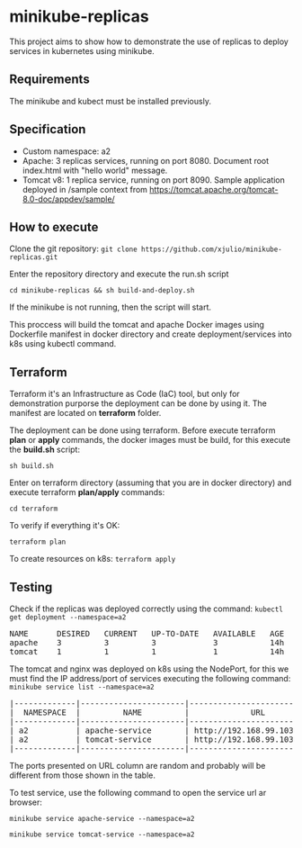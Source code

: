 # minikube-replicas
This project aims to show how to demonstrate the use of replicas to deploy services in kubernetes using minikube.

## Requirements
The minikube and kubect must be installed previously.

## Specification
- Custom namespace: a2
- Apache: 3 replicas services, running on port 8080. Document root index.html with "hello world" message.
- Tomcat v8: 1 replica service, running on port 8090. Sample application deployed in /sample context from https://tomcat.apache.org/tomcat-8.0-doc/appdev/sample/

## How to execute
Clone the git repository:
`
git clone https://github.com/xjulio/minikube-replicas.git
`

Enter the repository directory and execute the run.sh script

`
cd minikube-replicas && sh build-and-deploy.sh
`

If the minikube is not running, then the script will start.

This proccess will build the tomcat and apache Docker images using Dockerfile manifest in docker directory and create deployment/services into k8s using kubectl command.

## Terraform
Terraform it's an Infrastructure as Code (IaC) tool, but only for demonstration purporse the deployment can be done by using it. The manifest are located on **terraform** folder.

The deployment can be done using terraform. Before execute terraform **plan** or **apply** commands, the docker images must be build, for this execute the **build.sh** script:

`
sh build.sh
`

Enter on terraform directory (assuming that you are in docker directory) and execute terraform **plan/apply** commands:

`
cd terraform
`

To verify if everything it's OK:

`
terraform plan
`

To create resources on k8s:
`
terraform apply
`

## Testing
Check if the replicas was deployed correctly using the command:
`
kubectl get deployment --namespace=a2
`
<pre>
NAME      DESIRED   CURRENT   UP-TO-DATE   AVAILABLE   AGE
apache    3         3         3            3           14h
tomcat    1         1         1            1           14h
</pre>

The tomcat and nginx was deployed on k8s using the NodePort, for this we must find the IP address/port of services executing the following command:
`
minikube service list --namespace=a2
`

<pre>
|-------------|----------------------|-----------------------------|
|  NAMESPACE  |         NAME         |             URL             |
|-------------|----------------------|-----------------------------|
| a2          | apache-service       | http://192.168.99.103:30946 |
| a2          | tomcat-service       | http://192.168.99.103:30745 |
|-------------|----------------------|-----------------------------|
</pre>

The ports presented on URL column are random and probably will be different from those shown in the table.

To test service, use the following command to open the service url ar browser:

`
minikube service apache-service --namespace=a2
`

`
minikube service tomcat-service --namespace=a2
`
